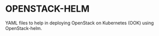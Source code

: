# OPENSTACK-HELM
YAML files to help in deploying OpenStack on Kubernetes (OOK) using OpenStack-helm.
